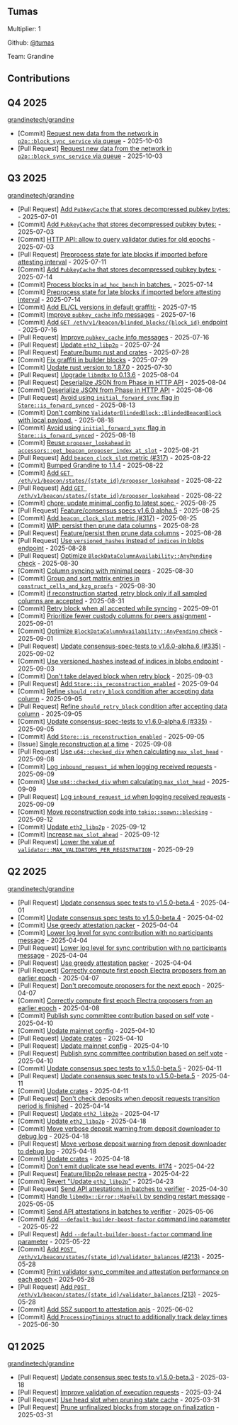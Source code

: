 
## Tumas
Multiplier: 1

Github: [@tumas](https://github.com/tumas)

Team: Grandine

## Contributions

## Q4 2025


[grandinetech/grandine](https://github.com/grandinetech/grandine)
* [Commit] [Request new data from the network in `p2p::block_sync_service` via queue](https://github.com/grandinetech/grandine/commit/f0fbc941804c54f1d6c9f450aa6ed08b041eb83e) - 2025-10-03
* [Pull Request] [Request new data from the network in `p2p::block_sync_service` via queue](https://github.com/grandinetech/grandine/pull/398) - 2025-10-03
## Q3 2025


[grandinetech/grandine](https://github.com/grandinetech/grandine)
* [Pull Request] [Add `PubkeyCache` that stores decompressed pubkey bytes:](https://github.com/grandinetech/grandine/pull/243) - 2025-07-01
* [Commit] [Add `PubkeyCache` that stores decompressed pubkey bytes:](https://github.com/grandinetech/grandine/commit/9d7fa42d998f4fe135c3c5218e7341da912102ca) - 2025-07-03
* [Commit] [HTTP API: allow to query validator duties for old epochs](https://github.com/grandinetech/grandine/commit/4e9bc0163f566baf4f4d1cb9f451572b736648e0) - 2025-07-03
* [Pull Request] [Preprocess state for late blocks if imported before attesting interval](https://github.com/grandinetech/grandine/pull/253) - 2025-07-11
* [Commit] [Add `PubkeyCache` that stores decompressed pubkey bytes:](https://github.com/grandinetech/grandine/commit/78bb608e36177e027fc423a7977bf5811f67c5a0) - 2025-07-14
* [Commit] [Process blocks in `ad_hoc_bench` in batches.](https://github.com/grandinetech/grandine/commit/24d8a950a4ea25a6ca82fa88fb96708c474e1dbc) - 2025-07-14
* [Commit] [Preprocess state for late blocks if imported before attesting interval](https://github.com/grandinetech/grandine/commit/06bdb7cfefe85af499a8b4ffdcfd23ea588bca80) - 2025-07-14
* [Commit] [Add EL/CL versions in default graffiti:](https://github.com/grandinetech/grandine/commit/b340033c4e0888d032707200246e89403237044b) - 2025-07-15
* [Commit] [Improve `pubkey_cache` info messages](https://github.com/grandinetech/grandine/commit/f57f5fc92f0568c6a35ae25761c21796d24c528c) - 2025-07-16
* [Commit] [Add `GET /eth/v1/beacon/blinded_blocks/{block_id}` endpoint](https://github.com/grandinetech/grandine/commit/cc9632ffcca012f8b47a74fd4f29dd02661df9c8) - 2025-07-16
* [Pull Request] [Improve `pubkey_cache` info messages](https://github.com/grandinetech/grandine/pull/262) - 2025-07-16
* [Pull Request] [Update `eth2_libp2p`](https://github.com/grandinetech/grandine/pull/270) - 2025-07-24
* [Pull Request] [Feature/bump rust and crates](https://github.com/grandinetech/grandine/pull/276) - 2025-07-28
* [Commit] [Fix graffiti in builder blocks](https://github.com/grandinetech/grandine/commit/a43a9fdca2eeeb735eebc9079cb46a7f53215876) - 2025-07-29
* [Commit] [Update rust version to 1.87.0](https://github.com/grandinetech/grandine/commit/ed15762dbaa96b5d8c1ed6616bbb356561531fc5) - 2025-07-30
* [Pull Request] [Upgrade `libmdbx` to 0.13.6](https://github.com/grandinetech/grandine/pull/286) - 2025-08-04
* [Pull Request] [Deserialize JSON from Phase in HTTP API](https://github.com/grandinetech/grandine/pull/285) - 2025-08-04
* [Commit] [Deserialize JSON from Phase in HTTP API](https://github.com/grandinetech/grandine/commit/53ae1670cc9ce51e4a913bbaa379985087f35c10) - 2025-08-06
* [Pull Request] [Avoid using `initial_forward_sync` flag in `Store::is_forward_synced`](https://github.com/grandinetech/grandine/pull/298) - 2025-08-13
* [Commit] [Don't combine `ValidatorBlindedBlock::BlindedBeaconBlock` with local payload.](https://github.com/grandinetech/grandine/commit/73304a71af4646f1b0f327c7b462fb90e753ebfc) - 2025-08-18
* [Commit] [Avoid using `initial_forward_sync` flag in `Store::is_forward_synced`](https://github.com/grandinetech/grandine/commit/32039d82eebff7efa1ec806bada68b3a918bc7b9) - 2025-08-18
* [Commit] [Reuse `proposer_lookahead` in `accessors::get_beacon_proposer_index_at_slot`](https://github.com/grandinetech/grandine/commit/1b6cd138cab310767e1de2cc2f1984598ecb02f2) - 2025-08-21
* [Pull Request] [Add `beacon_clock_slot` metric (#317)](https://github.com/grandinetech/grandine/pull/318) - 2025-08-22
* [Commit] [Bumped Grandine to 1.1.4](https://github.com/grandinetech/grandine/commit/7e48b27f50e2a4842b6a3f666e9a81554ec07bf7) - 2025-08-22
* [Commit] [Add `GET /eth/v1/beacon/states/{state_id}/proposer_lookahead`](https://github.com/grandinetech/grandine/commit/23446b8f99a77a920b138dcee30258b9412d5d10) - 2025-08-22
* [Pull Request] [Add `GET /eth/v1/beacon/states/{state_id}/proposer_lookahead`](https://github.com/grandinetech/grandine/pull/316) - 2025-08-22
* [Commit] [chore: update minimal_config to latest spec ](https://github.com/grandinetech/grandine/commit/4739cfd5b3081b94fa9e57c98ce45b55df6f7e4d) - 2025-08-25
* [Pull Request] [Feature/consensus specs v1.6.0 alpha.5](https://github.com/grandinetech/grandine/pull/320) - 2025-08-25
* [Commit] [Add `beacon_clock_slot` metric (#317)](https://github.com/grandinetech/grandine/commit/b273c9f78f3568ecb9cd7cbd9e8589257ca8574f) - 2025-08-25
* [Commit] [WIP: persist then prune data columns](https://github.com/grandinetech/grandine/commit/6a0a98bb01142eb4e7a9717ec8b368b7c5541334) - 2025-08-28
* [Pull Request] [Feature/persist then prune data columns](https://github.com/grandinetech/grandine/pull/327) - 2025-08-28
* [Pull Request] [Use `versioned_hashes` instead of `indices` in blobs endpoint](https://github.com/grandinetech/grandine/pull/325) - 2025-08-28
* [Pull Request] [Optimize `BlockDataColumnAvailability::AnyPending` check](https://github.com/grandinetech/grandine/pull/331) - 2025-08-30
* [Commit] [Column syncing with minimal peers](https://github.com/grandinetech/grandine/commit/7391d66fa2d08baaf7541c33b03d771efd4051fd) - 2025-08-30
* [Commit] [Group and sort matrix entries in `construct_cells_and_kzg_proofs`](https://github.com/grandinetech/grandine/commit/8dc8b025843aecdda3f0e7685499b2ec8ccd7fde) - 2025-08-30
* [Commit] [if reconstruction started, retry block only if all sampled columns are accepted](https://github.com/grandinetech/grandine/commit/dbf37c77e7dcc0facbd6ae768a9933d267978f33) - 2025-08-31
* [Commit] [Retry block when all accepted while syncing](https://github.com/grandinetech/grandine/commit/33551c9b1f0b7826ab5260db7bc4a69b47c12899) - 2025-09-01
* [Commit] [Prioritize fewer custody columns for peers assignment](https://github.com/grandinetech/grandine/commit/e59891ce283493bc0b1551db149002e625f5be4f) - 2025-09-01
* [Commit] [Optimize `BlockDataColumnAvailability::AnyPending` check](https://github.com/grandinetech/grandine/commit/90a2fcf5c4fd00ffb7d824503e72eb5809fd389d) - 2025-09-01
* [Pull Request] [Update consensus-spec-tests to v1.6.0-alpha.6 (#335)](https://github.com/grandinetech/grandine/pull/339) - 2025-09-02
* [Commit] [Use versioned_hashes instead of indices in blobs endpoint](https://github.com/grandinetech/grandine/commit/b00d04178b107b15e9d5c45b91a45dab3125a67c) - 2025-09-03
* [Commit] [Don't take delayed block when retry block](https://github.com/grandinetech/grandine/commit/aedbb9e1ead4d26f0adb19ef9f7f4570836a62d7) - 2025-09-03
* [Pull Request] [Add `Store::is_reconstruction_enabled`](https://github.com/grandinetech/grandine/pull/350) - 2025-09-04
* [Commit] [Refine `should_retry_block` condition after accepting data column](https://github.com/grandinetech/grandine/commit/1ac649616e137d65214abef5c031deb315628f06) - 2025-09-05
* [Pull Request] [Refine `should_retry_block` condition after accepting data column](https://github.com/grandinetech/grandine/pull/353) - 2025-09-05
* [Commit] [Update consensus-spec-tests to v1.6.0-alpha.6 (#335)](https://github.com/grandinetech/grandine/commit/b9d0709a6e68588a1a882e77f282d8e6238eb25e) - 2025-09-05
* [Commit] [Add `Store::is_reconstruction_enabled`](https://github.com/grandinetech/grandine/commit/6f48c8a51e54e5bd3878496492418fd7c9672693) - 2025-09-05
* [Issue] [Single reconstruction at a time](https://github.com/grandinetech/grandine/issues/357) - 2025-09-08
* [Pull Request] [Use `u64::checked_div` when calculating `max_slot_head`](https://github.com/grandinetech/grandine/pull/356) - 2025-09-08
* [Commit] [Log `inbound_request_id` when logging received requests](https://github.com/grandinetech/grandine/commit/0527c721df91e49b179ced4840b1ec2eb089a700) - 2025-09-09
* [Commit] [Use `u64::checked_div` when calculating `max_slot_head`](https://github.com/grandinetech/grandine/commit/f980dcea487fd8fb79454fb25e3a3a91ef0e008f) - 2025-09-09
* [Pull Request] [Log `inbound_request_id` when logging received requests](https://github.com/grandinetech/grandine/pull/359) - 2025-09-09
* [Commit] [Move reconstruction code into `tokio::spawn::blocking`](https://github.com/grandinetech/grandine/commit/00e4af612278a924aac50daf7ee06251a8b71526) - 2025-09-12
* [Commit] [Update `eth2_libp2p`](https://github.com/grandinetech/grandine/commit/5c5ad3be37e99f19bc00cfb57ff31e57624a9031) - 2025-09-12
* [Commit] [Increase `max_slot_ahead`](https://github.com/grandinetech/grandine/commit/8401b506957ffb9a013839bd2bc7d296b7090e84) - 2025-09-12
* [Pull Request] [Lower the value of `validator::MAX_VALIDATORS_PER_REGISTRATION`](https://github.com/grandinetech/grandine/pull/391) - 2025-09-29
## Q2 2025


[grandinetech/grandine](https://github.com/grandinetech/grandine)
* [Pull Request] [Update consensus spec tests to v1.5.0-beta.4](https://github.com/grandinetech/grandine/pull/147) - 2025-04-01
* [Commit] [Update consensus spec tests to v1.5.0-beta.4](https://github.com/grandinetech/grandine/commit/d17c240135174927fba478d138d77c4fbc5b2a5f) - 2025-04-02
* [Commit] [Use greedy attestation packer](https://github.com/grandinetech/grandine/commit/8ad6cdd17fd8b1b361f88469380524da7e6e0e07) - 2025-04-04
* [Commit] [Lower log level for sync contribution with no participants message](https://github.com/grandinetech/grandine/commit/e289b0b6b1007588be1621b6c2bb481414e17244) - 2025-04-04
* [Pull Request] [Lower log level for sync contribution with no participants message](https://github.com/grandinetech/grandine/pull/159) - 2025-04-04
* [Pull Request] [Use greedy attestation packer](https://github.com/grandinetech/grandine/pull/156) - 2025-04-04
* [Pull Request] [Correctly compute first epoch Electra proposers from an earlier epoch](https://github.com/grandinetech/grandine/pull/162) - 2025-04-07
* [Pull Request] [Don't precompute proposers for the next epoch](https://github.com/grandinetech/grandine/pull/161) - 2025-04-07
* [Commit] [Correctly compute first epoch Electra proposers from an earlier epoch](https://github.com/grandinetech/grandine/commit/acd451ee2895f5a7a1c66906ef7948ac8e627609) - 2025-04-08
* [Commit] [Publish sync committee contribution based on self vote](https://github.com/grandinetech/grandine/commit/a62af0f7531938026154e26cf637c6787e61e92a) - 2025-04-10
* [Commit] [Update mainnet config](https://github.com/grandinetech/grandine/commit/bb4fc7e061809b99268a3ddf5ed611d486e10fad) - 2025-04-10
* [Pull Request] [Update crates](https://github.com/grandinetech/grandine/pull/170) - 2025-04-10
* [Pull Request] [Update mainnet config](https://github.com/grandinetech/grandine/pull/169) - 2025-04-10
* [Pull Request] [Publish sync committee contribution based on self vote](https://github.com/grandinetech/grandine/pull/168) - 2025-04-10
* [Commit] [Update consensus spec tests to v.1.5.0-beta.5](https://github.com/grandinetech/grandine/commit/119d97c56d8b459c29490e39d82deff36ef60a4f) - 2025-04-11
* [Pull Request] [Update consensus spec tests to v.1.5.0-beta.5](https://github.com/grandinetech/grandine/pull/173) - 2025-04-11
* [Commit] [Update crates](https://github.com/grandinetech/grandine/commit/fdc1a19c63892da06115d6b610fa3008a8ec3a1a) - 2025-04-11
* [Pull Request] [Don't check deposits when deposit requests transition period is finished](https://github.com/grandinetech/grandine/pull/176) - 2025-04-14
* [Pull Request] [Update `eth2_libp2p`](https://github.com/grandinetech/grandine/pull/180) - 2025-04-17
* [Commit] [Update `eth2_libp2p`](https://github.com/grandinetech/grandine/commit/2999613ea6b8ef840eff48edc29f2dbc1ceccbff) - 2025-04-18
* [Commit] [Move verbose deposit warning from deposit downloader to debug log](https://github.com/grandinetech/grandine/commit/948fc572d1c70dbb2468d6be3cfcd5cdfa127213) - 2025-04-18
* [Pull Request] [Move verbose deposit warning from deposit downloader to debug log](https://github.com/grandinetech/grandine/pull/186) - 2025-04-18
* [Commit] [Update crates](https://github.com/grandinetech/grandine/commit/c89bc3fd9744f1eaf3ba90afea94c95802f92efd) - 2025-04-18
* [Commit] [Don't emit duplicate sse head events. #174](https://github.com/grandinetech/grandine/commit/18452b699e42ac5f824f2d332928536bc57511b1) - 2025-04-22
* [Pull Request] [Feature/libp2p release pectra](https://github.com/grandinetech/grandine/pull/191) - 2025-04-22
* [Commit] [Revert "Update `eth2_libp2p`"](https://github.com/grandinetech/grandine/commit/c0f358f6d5f4ef237bec049d0a11c819fbc85692) - 2025-04-23
* [Pull Request] [Send API attestations in batches to verifier](https://github.com/grandinetech/grandine/pull/198) - 2025-04-30
* [Commit] [Handle `libmdbx::Error::MapFull` by sending restart message](https://github.com/grandinetech/grandine/commit/9f50249542e883a77aea7801ebd4c0062160e262) - 2025-05-05
* [Commit] [Send API attestations in batches to verifier](https://github.com/grandinetech/grandine/commit/b395d3126b7ff37faaf95d75b0ef4a914031dd97) - 2025-05-06
* [Commit] [Add `--default-builder-boost-factor` command line parameter](https://github.com/grandinetech/grandine/commit/c56a555ed422a1260bef421c616719b8c0a1388f) - 2025-05-22
* [Pull Request] [Add `--default-builder-boost-factor` command line parameter](https://github.com/grandinetech/grandine/pull/209) - 2025-05-22
* [Commit] [Add `POST /eth/v1/beacon/states/{state_id}/validator_balances` (#213)](https://github.com/grandinetech/grandine/commit/74ebe9f9afa6e43b9e7fce7856045abda9cf69f6) - 2025-05-28
* [Commit] [Print validator sync_commitee and attestation performance on each epoch](https://github.com/grandinetech/grandine/commit/6725ecc940f1e0f0faa3ba94f1450e1c2c5b1dde) - 2025-05-28
* [Pull Request] [Add `POST /eth/v1/beacon/states/{state_id}/validator_balances` (213)](https://github.com/grandinetech/grandine/pull/214) - 2025-05-28
* [Commit] [Add SSZ support to attestation apis](https://github.com/grandinetech/grandine/commit/01691d190934b7df3a60d7ed58ef222316c996da) - 2025-06-02
* [Commit] [Add `ProcessingTimings` struct to additionally track delay times](https://github.com/grandinetech/grandine/commit/ff4435ae4ad044e4399ec26bbd6a330c232ab55b) - 2025-06-30
## Q1 2025

[grandinetech/grandine](https://github.com/grandinetech/grandine)
* [Pull Request] [Update consensus spec tests to v1.5.0-beta.3](https://github.com/grandinetech/grandine/pull/133) - 2025-03-18
* [Pull Request] [Improve validation of execution requests](https://github.com/grandinetech/grandine/pull/139) - 2025-03-24
* [Pull Request] [Use head slot when pruning state cache](https://github.com/grandinetech/grandine/pull/146) - 2025-03-31
* [Pull Request] [Prune unfinalized blocks from storage on finalization](https://github.com/grandinetech/grandine/pull/145) - 2025-03-31
